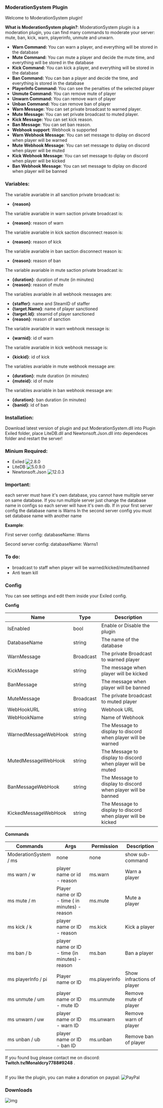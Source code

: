 

### **ModerationSystem Plugin**<br />

Welcome to ModerationSystem plugin!

**What is ModerationSystem plugin?**: ModerationSystem plugin is a moderation plugin, you can find many commands to moderate your server: mute, ban, kick, warn, playerinfo, unmute and unwarn.

- **Warn Command:** You can warn a player, and everything will be stored in the database
- **Mute Command:** You can mute a player and decide the mute time, and everything will be stored in the database
- **Kick Command:** You can kick a player, and everything will be stored in the database
- **Ban Command:** You can ban a player and decide the time, and everything is stored in the database
- **PlayerInfo Command:** You can see the penalties of the selected player
- **Unmute Command:** You can remove mute of player
- **Unwarn Command:** You can remove warn of player
- **Unban Command:** You can remove ban of player
- **Warn Message:** You can set private broadcast to warned player.
- **Mute Message:** You can set private broadcast to muted player.
- **Kick Message:** You can set kick reason.
- **Ban Message**: You can set ban reason.
- **Webhook support**: Webhook is supported
- **Warn Webhook Message**: You can set message to diplay on discord when player will be warned
- **Mute Webhook Message**: You can set message to diplay on discord when player will be muted
- **Kick Webhook Message**: You can set message to diplay on discord when player will be kicked
- **Ban Webhook Message**: You can set message to diplay on discord when player will be banned

### Variables:
The variable avariable in all sanction private broadcast is:
- **{reason}**

The variable avariable in warn saction private broadcast is:
- **{reason}**: reason of warn

The variable avariable in kick saction disconnect reason is:
- **{reason}**: reason of kick

The variable avariable in ban saction disconnect reason is:
- **{reason}**: reason of ban

The variable avariable in mute saction private broadcast is:
- **{duration}**: duration of mute (in minutes)
- **{reason}**: reason of mute




The variables avariable in all webhook messages are:
- **{staffer}**: name and SteamID of staffer
- **{target.Name}**: name of player sanctioned
- **{target.Id}**: steamid of player sanctioned
- **{reason}**: reason of sanction

The variable avariable in warn webhook message is:
- **{warnid}**: id of warn

The variable avariable in kick webhook message is:
- **{kickid}**: id of kick

The variables avariable in mute webhook message are:
- **{duration}**: mute duration (in minutes)
- **{muteid}**: id of mute

The variables avariable in ban webhook message are:
- **{duration}**: ban duration (in minutes)
- **{banid}**: id of ban



### Installation:

Download latest version of plugin and put ModerationSystem.dll into Plugin Exiled folder, place LiteDB.dll and Newtonsoft.Json.dll into dependeces folder and restart the server!

### Minium Required: 
- Exiled ![2.8.0](https://github.com/Exiled-Team/EXILED/releases/tag/2.8.0)
- LiteDB ![5.0.9.0](https://github.com/mbdavid/LiteDB/releases/tag/v5.0.9)
- Newtonsoft.Json ![12.0.3](https://github.com/JamesNK/Newtonsoft.Json/releases/tag/12.0.3)

### Important:
each server must have it's own database, you cannot have multiple server on same database.
If you run multiple server just change the database name in configs so each server will have it's own db.
If in your first server config the database name is Warns
In the second server config you must set database name with another name

**Example**:

First server config: 
  databaseName: Warns
  
Second server config:
  databaseName: Warns1

### To do:
- broadcast to staff when player will be warned/kicked/muted/banned
- Anti team kill

### Config

You can see settings and edit them inside your Exiled config.

**Config**

| Name  | Type | Description | 
| ------------- | ------------- | ------------- |
| IsEnabled  | bool  | Enable or Disable the plugin |
| DatabaseName | string | The name of the database |
| WarnMessage | Broadcast  | The private Broadcast to warned player |
| KickMessage | string  | The message when player will be kicked |
| BanMessage | string  | The message when player will be banned  |
| MuteMessage | Broadcast  | The private broadcast to muted player  |
| WebHookURL | string | Webhook URL |
| WebHookName | string | Name of Webhook |
| WarnedMessageWebHook | string | The Message to display to discord when player will be warned |
| MutedMessageWebHook | string | The Message to display to discord when player will be muted |
| BanMessageWebHook | string | The Message to display to discord when player will be banned |
| KickedMessageWebHook | string | The Message to display to discord when player will be kicked |


**Commands**

| Commands  | Args | Permission | Description | 
| ------------- | ------------- | ------------- | ------------- |
| ModerationSystem / ms  | none  | none | show sub-command |
| ms warn / w  | player name or id - reason  | ms.warn | Warn a player |
| ms mute / m  | Player name or ID - time ( in minutes) - reason | ms.mute | Mute a player |
| ms kick / k | player name or ID - reason | ms.kick | Kick a player |
| ms ban / b | player name or ID - time (in minutes) - reason | ms.ban | Ban a player |
| ms playerInfo / pi | Player name or ID | ms.playerinfo | Show infractions of player |
| ms unmute / um | player name or ID - mute ID | ms.unmute | Remove mute of player |
| ms unwarn / uw | player name or ID - warn ID | ms.unwarn | Remove warn of player |
| ms unban / ub | player name or ID - ban ID | ms.unban | Remove ban of player |

 

If you found bug please contact me on discord: **Twitch.tv/Monaldcry7788#9248** .<br /><br />

If you like the plugin, you can make a donation on paypal: ![PayPal](https://paypal.me/monaldcry7788)

### Downloads
![img](https://img.shields.io/github/downloads/Monaldcry7788/ModerationSystem/total?style=for-the-badge)
